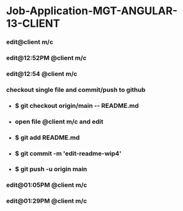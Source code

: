 # Job-Application-MGT-ANGULAR-13-CLIENT

### edit@client m/c

### edit@12:52PM @client m/c

### edit@12:54 @client m/c
### checkout single file and commit/push to github
- ### $ git checkout origin/main -- README.md
- ### open file @client m/c and edit
- ### $ git add README.md
- ### $ git commit -m 'edit-readme-wip4'
- ### $ git push -u origin main

### edit@01:05PM @client m/c

### edit@01:29PM @client m/c